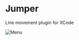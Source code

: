 Jumper
======

Line movement plugin for XCode

![Menu](https://github.com/deszip/Jumper/blob/master/menu.png)
